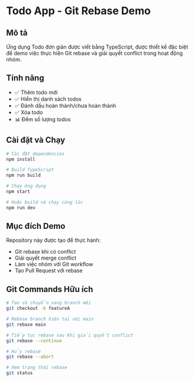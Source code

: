 # Todo App - Git Rebase Demo

## Mô tả
Ứng dụng Todo đơn giản được viết bằng TypeScript, được thiết kế đặc biệt để demo việc thực hiện Git rebase và giải quyết conflict trong hoạt động nhóm.

## Tính năng
- ✅ Thêm todo mới
- ✅ Hiển thị danh sách todos
- ✅ Đánh dấu hoàn thành/chưa hoàn thành
- ✅ Xóa todo
- 📊 Đếm số lượng todos

## Cài đặt và Chạy

```bash
# Cài đặt dependencies
npm install

# Build TypeScript
npm run build

# Chạy ứng dụng
npm start

# Hoặc build và chạy cùng lúc
npm run dev
```

## Mục đích Demo
Repository này được tạo để thực hành:
- Git rebase khi có conflict
- Giải quyết merge conflict
- Làm việc nhóm với Git workflow
- Tạo Pull Request với rebase

## Git Commands Hữu ích

```bash
# Tạo và chuyển sang branch mới
git checkout -b featureA

# Rebase branch hiện tại với main
git rebase main

# Tiếp tục rebase sau khi giải quyết conflict
git rebase --continue

# Hủy rebase
git rebase --abort

# Xem trạng thái rebase
git status
```